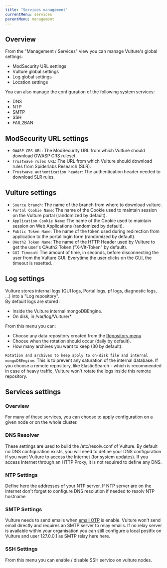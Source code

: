 ```yaml
---
title: "Services management"
currentMenu: services
parentMenu: management
---
```


## Overview

From the "Management / Services" view you can manage Vulture's global settings:
 - ModSecurity URL settings
 - Vulture global settings
 - Log global settings
 - Location settings

You can also manage the configuration of the following system services:
  - DNS
  - NTP
  - SMTP
  - SSH
  - FAIL2BAN

## ModSecurity URL settings
- `OWASP CRS URL`: The ModSecurity URL from which Vulture should download OWASP CRS ruleset.
- `Trustwave rules URL`: The URL from which Vulture should download rules from Spiderlabs Research (SLR).
- `Trustwave authentication header`: The authentication header needed to download SLR rules.

## Vulture settings
- `Source branch`: The name of the branch from where to download vulture.
- `Portal Cookie Name`: The name of the Cookie used to maintain session on the Vulture portal (randomized by default).
- `Application Cookie Name`: The name of the Cookie used to maintain session on Web Applications (randomized by default).
- `Public Token Name`: The name of the token used during redirection from application to the portal login form (randomized by default).
- `OAuth2 Token Name`: The name of the HTTP Header used by Vulture to get the user's OAuth2 Token ("X-Vlt-Token" by default).
- `GUI Timeout`: The amount of time, in seconds, before disconnecting the user from the Vulture GUI. Everytime the user clicks on the GUI, the timeout is resetted.

## Log settings

Vulture stores internal logs (GUI logs, Portal logs, pf logs, diagnostic logs, ...) into a "Log repository". <br>
By default logs are stored :
 - Inside the Vulture internal mongoDBEngine.
 - On disk, in /var/log/Vulture/*

From this menu you can:
 - Choose any data repository created from the [Repository menu](/doc/repository/repo.md).
 - Choose when the rotation should occur (daily by default).
 - How many archives you want to keep (30 by default).

 `Rotation and archives to keep apply to on-disk file and internal mongoDBEngine`. This is to prevent any saturation of the internal database. If you choose a remote repository, like ElasticSearch - which is recommended in case of heavy traffic, Vulture won't rotate the logs inside this remote repository.


## Services settings

### Overview

For many of these services, you can choose to apply configuration on a given node or on the whole cluster.

### DNS Resolver

These settings are used to build the /etc/resolv.conf of Vulture. By default no DNS configuration exists, you will need to define your DNS configuration if you want Vulture to access the Internet (for system updates). If you access Internet through an HTTP Proxy, it is not required to define any DNS.

### NTP Settings

Define here the addresses of your NTP server. If NTP server are on the Internet don't forget to configure DNS resolution if needed to resolv NTP hostname

### SMTP Settings

Vulture needs to send emails when [email OTP](/doc/repository/otp) is enable. Vulture won't send email directly and requires an SMTP server to relay emails. If no relay server is available within your organisation you can still configure a local postfix on Vulture and user 127.0.0.1 as SMTP relay here here.

### SSH Settings

From this menu you can enable / disable SSH service on vulture nodes.
